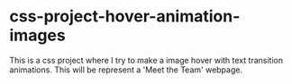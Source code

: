 # css-project-hover-animation-images
This is a css project where I try to make a image hover with text transition animations. This will be represent a 'Meet the Team' webpage.

